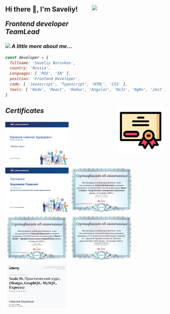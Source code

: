 <h2> Hi there 👋, I'm Saveliy!
<img align='right' src="https://media.giphy.com/media/5eLDrEaRGHegx2FeF2/giphy.gif" width="230">
<p><em>Frontend developer </br>TeamLead

### <img src="https://media.giphy.com/media/2wh8AaMZ2jtRseDQ3C/giphy.gif" width="50"> A little more about me...  

```js
const developer = {
  fullname: 'Saveliy Borovkov',
  country: 'Russia',
  Lenguages: [ 'RUS', 'EN' ],
  position: 'Frontend Developer',
  code: [ 'Javascript', 'Typescript', 'HTML', 'CSS' ],
  tools: [ 'Node', 'React', 'Redux', 'Angular', 'RxJs', 'NgRx', 'Jest', 'Docker', 'Webpack']
}
```
<h2> Certificates
<img align='right' src="./certificate_icon_155896.png" width="150">

### <img src="./Screensh.png" width="200"> <img src="./Screenshot_2.png" width="200"> <img src="./Screenshot_1.png" width="200"> <img src="./c12d6564acb938f3093632550eea2bb2.jpg" width="200"> <img src="./e17e5ce99f5bac1e79b315b86142ac92.jpg" width="200"> <img src="./7ddbba772fbb454c3859bc43a6379a31.jpg" width="200">
